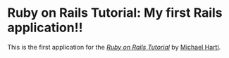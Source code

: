 # Ruby on Rails Tutorial: My first Rails application!!

This is the first application for the [*Ruby on Rails Tutorial*](http://railstutorial.org)
by [Michael Hartl](http://michaelhartl.com/).
